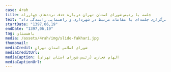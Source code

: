 ```yaml
---
case: 4rah
title: جلسه با رئیس شورای استان تهران درباره حذف نرده‌های چهارراه
text: "باهمستان در جلسه با فخاری، رئیس شورای استان تهران، به ضرورت حذف نرده‌ها چهارراه ولیعصر پرداخت. در این جلسه فخاری ضمن استقبال از پیشنهاد باهمستان قول برگزاری جلسه‌ای با مقامات مرتبط در شهرداری و راهنمایی رانندگی داد. "
startDate: "1397,06,19"
endDate: "1397,06,19"
tag: باهمستان
media: /assets/4rah/img/slide-fakhari.jpg
thumbnail:
mediaCredit: شورای اسلامی استان تهران
mediaCreditUrl:
mediaCaption: الهام فخاری (رئیس شورای استان تهران)
mediaCaptionUrl:
---
```

